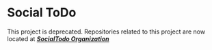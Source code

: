 # Social ToDo

This project is deprecated. Repositories related to this project are now located at [***SocialTodo Organization***](https://github.com/SocialTodo)
